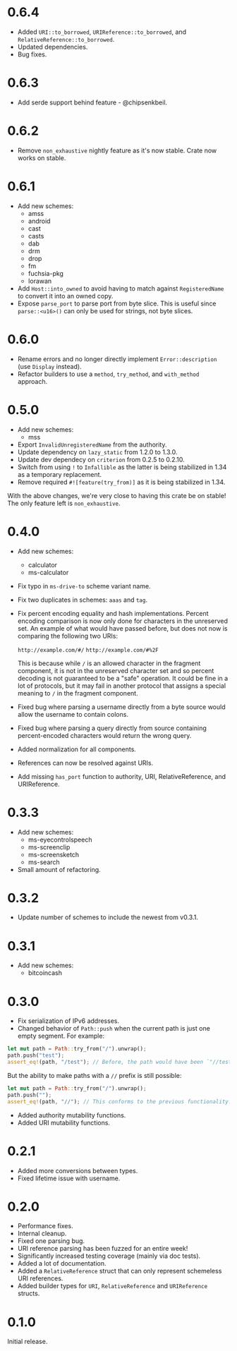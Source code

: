 # 0.6.4

 - Added `URI::to_borrowed`, `URIReference::to_borrowed`, and `RelativeReference::to_borrowed`.
 - Updated dependencies.
 - Bug fixes.

# 0.6.3

 - Add serde support behind feature - @chipsenkbeil.

# 0.6.2

 - Remove `non_exhaustive` nightly feature as it's now stable. Crate now works on stable.

# 0.6.1

 - Add new schemes:
   * amss
   * android
   * cast
   * casts
   * dab
   * drm
   * drop
   * fm
   * fuchsia-pkg
   * lorawan
 - Add `Host::into_owned` to avoid having to match against `RegisteredName` to convert it into an
   owned copy.
 - Expose `parse_port` to parse port from byte slice. This is useful since `parse::<u16>()` can only
   be used for strings, not byte slices.

# 0.6.0

 - Rename errors and no longer directly implement `Error::description` (use `Display` instead).
 - Refactor builders to use a `method`, `try_method`, and `with_method` approach.

# 0.5.0
 
 - Add new schemes:
   * mss
 - Export `InvalidUnregisteredName` from the authority.
 - Update dependency on `lazy_static` from 1.2.0 to 1.3.0.
 - Update dev dependecy on `criterion` from 0.2.5 to 0.2.10.
 - Switch from using `!` to `Infallible` as the latter is being stabilized in 1.34 as a temporary
   replacement.
 - Remove required `#![feature(try_from)]` as it is being stabilized in 1.34.

With the above changes, we're very close to having this crate be on stable! The only feature left
is `non_exhaustive`.

# 0.4.0

 - Add new schemes:
   * calculator
   * ms-calculator
 - Fix typo in `ms-drive-to` scheme variant name.
 - Fix two duplicates in schemes: `aaas` and `tag`.
 - Fix percent encoding equality and hash implementations. Percent encoding comparison is now only
   done for characters in the unreserved set. An example of what would have passed before, but does
   not now is comparing the following two URIs:

   `http://example.com/#/`
   `http://example.com/#%2F`

   This is because while `/` is an allowed character in the fragment component, it is not in the
   unreserved character set and so percent decoding is not guaranteed to be a "safe" operation. It
   could be fine in a lot of protocols, but it may fail in another protocol that assigns a special
   meaning to `/` in the fragment component.
 - Fixed bug where parsing a username directly from a byte source would allow the username to
   contain colons.
 - Fixed bug where parsing a query directly from source containing percent-encoded characters would
   return the wrong query.
 - Added normalization for all components.
 - References can now be resolved against URIs.
 - Add missing `has_port` function to authority, URI, RelativeReference, and URIReference.

# 0.3.3

 - Add new schemes:
   * ms-eyecontrolspeech
   * ms-screenclip
   * ms-screensketch
   * ms-search
 - Small amount of refactoring.

# 0.3.2

 - Update number of schemes to include the newest from v0.3.1.

# 0.3.1

 - Add new schemes:
   * bitcoincash

# 0.3.0

 - Fix serialization of IPv6 addresses.
 - Changed behavior of `Path::push` when the current path is just one empty segment. For example:

```rust
let mut path = Path::try_from("/").unwrap();
path.push("test");
assert_eq!(path, "/test"); // Before, the path would have been `"//test"`.
```

   But the ability to make paths with a `//` prefix is still possible:

```rust
let mut path = Path::try_from("/").unwrap();
path.push("");
assert_eq!(path, "//"); // This conforms to the previous functionality.
```

 - Added authority mutability functions.
 - Added URI mutability functions.

# 0.2.1

 - Added more conversions between types.
 - Fixed lifetime issue with username.

# 0.2.0

 - Performance fixes.
 - Internal cleanup.
 - Fixed one parsing bug.
 - URI reference parsing has been fuzzed for an entire week!
 - Significantly increased testing coverage (mainly via doc tests).
 - Added a lot of documentation.
 - Added a `RelativeReference` struct that can only represent schemeless URI references.
 - Added builder types for `URI`, `RelativeReference` and `URIReference` structs.

# 0.1.0

Initial release.
